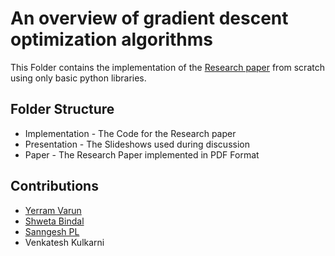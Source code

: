 # An overview of gradient descent optimization algorithms

This Folder contains the implementation of the [Research paper](https://arxiv.org/pdf/1609.04747.pdf) from scratch using only basic python libraries.

## Folder Structure
* Implementation - The Code for the Research paper
* Presentation - The Slideshows used during discussion
* Paper - The Research Paper implemented in PDF Format

## Contributions
- [Yerram Varun](https://github.com/Varun221)
- [Shweta Bindal](https://github.com/sbindal057)
- [Sanngesh PL](https://github.com/sanngesh23)
- Venkatesh Kulkarni
